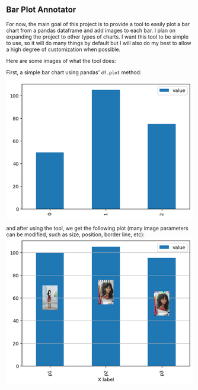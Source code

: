## Bar Plot Annotator

For now, the main goal of this project is to provide a tool to easily plot a bar chart from a pandas dataframe and add images to each bar. I plan on expanding the project to other types of charts. I want this tool to be simple to use, so it will do many things by default but I will also do my best to allow a high degree of customization when possible. 

Here are some images of what the tool does:

First, a simple bar chart using pandas' `df.plot` method:

![Simple Bar Chart](sample_images/vanilla_bar_chart.png)

and after using the tool, we get the following plot (many image parameters can be modified, such as size, position, border line, etc):
![Image-annotated Bar Chart](sample_images/bar_plot_with_images.png)